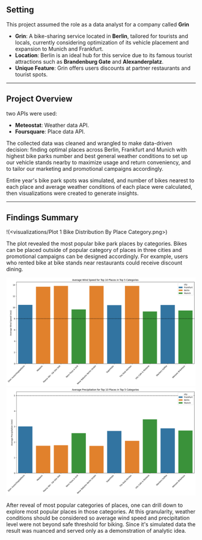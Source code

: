 ## Setting

This project assumed the role as a data analyst for a company called **Grin**

- **Grin**: A bike-sharing service located in **Berlin**, tailored for tourists and locals, currently considering optimization of its vehicle placement and expansion to Munich and Frankfurt.
- **Location**: Berlin is an ideal hub for this service due to its famous tourist attractions such as **Brandenburg Gate** and **Alexanderplatz**.
- **Unique Feature**: Grin offers users discounts at partner restaurants and tourist spots.

---

## Project Overview

two APIs were used:

- **Meteostat**: Weather data API.
- **Foursquare**: Place data API.

The collected data was cleaned and wrangled to make data-driven decision: finding optimal places across Berlin, Frankfurt and Munich with highest bike parks number and best general weather conditions to set up our vehicle stands nearby to maximize usage and return conveniency, and to tailor our marketing and promotional campaigns accordingly.

Entire year's bike park spots was simulated, and number of bikes nearest to each place and average weather conditions of each place were calculated, then visualizations were created to generate insights.

---

## Findings Summary

!(<visualizations/Plot 1 Bike Distribution By Place Category.png>)

The plot revealed the most popular bike park places by categories. Bikes can be placed outside of popular category of places in three cities and promotional campaigns can be designed accordingly. For example, users who rented bike at bike stands near restaurants could receive discount dining.

![](<visualizations/Plot 2 Average Wind Speed for Top 10 Places in Top 5 Categories.png>)
![](<visualizations/Plot 3 Average Precipitation for Top 10 Places in Top 5 Categories.png>)

After reveal of most popular categories of places, one can drill down to explore most popular places in those categories. At this granularity, weather conditions should be considered so average wind speed and precipitation level were not beyond safe threshold for biking. Since it's simulated data the result was nuanced and served only as a demonstration of analytic idea.
